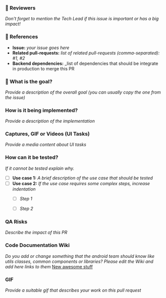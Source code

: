 ### :cop: Reviewers

_Don't forget to mention the Tech Lead if this issue is important or has a big impact!_

### :pushpin: References
* **Issue:** _your issue goes here_
* **Related pull-requests:** _list of related pull-requests (comma-separated): #1, #2_
* **Backend dependencies:** _list of dependencies that should be integrate in production to merge this PR

### :tophat: What is the goal?

_Provide a description of the overall goal (you can usually copy the one from the issue)_


### How is it being implemented?

_Provide a description of the implementation_

### Captures, GIF or Videos (UI Tasks)

_Provide a media content about UI tasks_

### How can it be tested?

_If it cannot be tested explain why._

- [ ] **Use case 1:** _A brief description of the use case that should be tested_
- [ ] **Use case 2:** _If the use case requires some complex steps, increase indentation_
  - [ ] _Step 1_
  - [ ] _Step 2_


### QA Risks

_Describe the impact of this PR_

### Code Documentation Wiki 

_Do you add or change something that the android team should know like utils classes, common components or libraries?
Please edit the Wiki and add here links to them_
[New awesome stuff](https://github.com/jobandtalent/android-jobandtalent/wiki/Android-Code-Documentation)

### GIF

_Provide a suitable gif that describes your work on this pull request_
